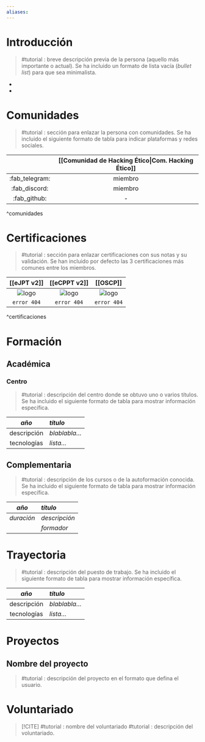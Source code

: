 ```yaml
---
aliases:
---
```

# Introducción

> #tutorial : breve descripción previa de la persona (aquello más importante o actual).
> Se ha incluido un formato de lista vacía (*bullet list*) para que sea minimalista.

- 
- 

# Comunidades

> #tutorial : sección para enlazar la persona con comunidades.
> Se ha incluido el siguiente formato de tabla para indicar plataformas y redes sociales.

|                | [[Comunidad de Hacking Ético\|Com. Hacking Ético]] |
|:--------------:|:--------------------------------------------------:|
| :fab_telegram: |                      miembro                       |
| :fab_discord:  |                      miembro                       |
|  :fab_github:  |                         -                          |
^comunidades
# Certificaciones

> #tutorial : sección para enlazar certificaciones con sus notas y su validación.
> Se han incluido por defecto las 3 certificaciones más comunes entre los miembros.

|                                [[eJPT v2]]                                 |                                [[eCPPT v2]]                                 |                                                                                                        [[OSCP]]                                                                                                         |
|:-----------------------------------------------------------------------:|:------------------------------------------------------------------------:|:-----------------------------------------------------------------------------------------------------------------------------------------------------------------------------------------------------------------------:|
| ![logo](https://security.ine.com/wp-content/uploads/2023/08/eJPT-1.png) | ![logo](https://security.ine.com/wp-content/uploads/2023/08/eCPPT-1.png) | ![logo](https://imgs.search.brave.com/AcN1pFyBr8FmHczlBzMDXhLmj8fT2o7BMHULZADlQbk/rs:fit:860:0:0/g:ce/aHR0cHM6Ly9pbWFn/ZXMuY3JlZGx5LmNv/bS9pbWFnZXMvZWM4/MTEzNGQtZTgwYi00/ZWI1LWFlMDctMGVi/OGUxYTYwZmNkL2lt/YWdlLnBuZw) |
|                               `error 404`                               |                               `error 404`                                |                                                                                                       `error 404`                                                                                                       |
^certificaciones

# Formación

## Académica

### Centro

> #tutorial : descripción del centro donde se obtuvo uno o varios títulos.
> Se ha incluido el siguiente formato de tabla para mostrar información específica.

|     *año*     | *título*     |
|:-----------:|:---------- |
| descripción | *blablabla…* |
| tecnologías | *lista…*     |

## Complementaria

> #tutorial : descripción de los cursos o de la autoformación conocida.
> Se ha incluido el siguiente formato de tabla para mostrar información específica.

|   *año*    | *título*      |
|:--------:|:----------- |
| *duración* | *descripción* |
|          | *formador*    |

# Trayectoria

> #tutorial : descripción del puesto de trabajo.
> Se ha incluido el siguiente formato de tabla para mostrar información específica.

|     *año*     | *título*     |
|:-----------:|:---------- |
| descripción | *blablabla…* |
| tecnologías | *lista…*     |

# Proyectos

## Nombre del proyecto

> #tutorial : descripción del proyecto en el formato que defina el usuario.

# Voluntariado

> [!CITE] #tutorial : nombre del voluntariado
> #tutorial : descripción del voluntariado.
